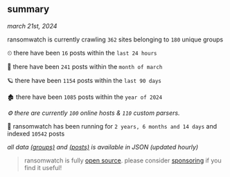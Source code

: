 
## summary
_march 21st, 2024_

ransomwatch is currently crawling `362` sites belonging to `180` unique groups

⏲ there have been `16` posts within the `last 24 hours`

🦈 there have been `241` posts within the `month of march`

🪐 there have been `1154` posts within the `last 90 days`

🏚 there have been `1085` posts within the `year of 2024`

_⚙️ there are currently `100` online hosts & `110` custom parsers._

🦕 ransomwatch has been running for `2 years, 6 months and 14 days` and indexed `10542` posts

_all data  [(groups)](http://ransomwhat.telemetry.ltd/groups) and [(posts)](http://ransomwhat.telemetry.ltd/posts) is available in JSON (updated hourly)_

> ransomwatch is fully [open source](https://github.com/joshhighet/ransomwatch#ransomwatch--). please consider [sponsoring](https://github.com/sponsors/joshhighet) if you find it useful!
